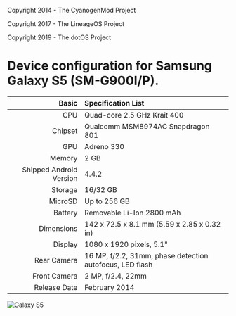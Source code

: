 Copyright 2014 - The CyanogenMod Project

Copyright 2017 - The LineageOS Project

Copyright 2019 - The dotOS Project

Device configuration for Samsung Galaxy S5 (SM-G900I/P).
========================================

Basic   | Specification List
-------:|:-------------------------
CPU     | Quad-core 2.5 GHz Krait 400
Chipset | Qualcomm MSM8974AC Snapdragon 801
GPU     | Adreno 330
Memory  | 2 GB
Shipped Android Version | 4.4.2
Storage | 16/32 GB
MicroSD | Up to 256 GB
Battery | Removable Li-Ion 2800 mAh
Dimensions | 142 x 72.5 x 8.1 mm (5.59 x 2.85 x 0.32 in)
Display | 1080 x 1920 pixels, 5.1"
Rear Camera  | 16 MP, f/2.2, 31mm, phase detection autofocus, LED flash
Front Camera | 2 MP, f/2.4, 22mm
Release Date | February 2014

![Galaxy S5](http://cdn2.gsmarena.com/vv/pics/samsung/samsung-galaxy-s5-g900f-1.jpg "Galaxy S5")
